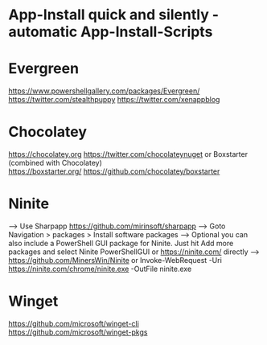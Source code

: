 # App-Install quick and silently - automatic App-Install-Scripts

# Evergreen
https://www.powershellgallery.com/packages/Evergreen/
https://twitter.com/stealthpuppy
https://twitter.com/xenappblog

# Chocolatey
https://chocolatey.org 
https://twitter.com/chocolateynuget
or Boxstarter (combined with Chocolatey)  
https://boxstarter.org/ 
https://github.com/chocolatey/boxstarter

# Ninite 
--> Use Sharpapp https://github.com/mirinsoft/sharpapp 
--> Goto Navigation > packages > Install software packages
--> Optional you can also include a PowerShell GUI package for Ninite. Just hit Add more packages and select Ninite PowerShellGUI
or https://ninite.com/ directly
--> https://github.com/MinersWin/Ninite
or Invoke-WebRequest -Uri https://ninite.com/chrome/ninite.exe -OutFile ninite.exe

# Winget
https://github.com/microsoft/winget-cli
https://github.com/microsoft/winget-pkgs
